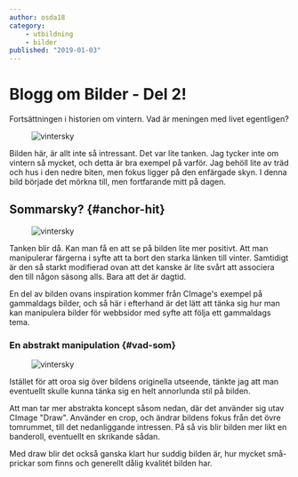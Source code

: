 ```yaml
---
author: osda18
category:
    - utbildning
    - bilder
published: "2019-01-03"
---
```

Blogg om Bilder - Del 2!
==================================

Fortsättningen i historien om vintern. Vad är meningen med livet egentligen?

<!--more-->

<figure class="figure left w50">
    <img src="image/DSC_0081.jpg?w=500&crop-to-fit" alt="vintersky">
</figure>

Bilden här, är allt inte så intressant. Det var lite tanken. Jag tycker
inte om vintern så mycket, och detta är bra exempel på varför. Jag behöll lite
av träd och hus i den nedre biten, men fokus ligger på den enfärgade skyn. I denna bild
började det mörkna till, men fortfarande mitt på dagen.

Sommarsky? {#anchor-hit}
-----------------------------------

<figure class="figure left w50">
    <img src="image/DSC_0081.jpg?w=500&crop-to-fit&f=colorize,100,60,0,0&f0=contrast,-20&f1=brightness,30&sharpen" alt="vintersky">
</figure>

Tanken blir då. Kan man få en att se på bilden lite mer positivt. Att man
manipulerar färgerna i syfte att ta bort den starka länken till vinter.
Samtidigt är den så starkt modifierad ovan att det kanske är lite svårt att
associera den till någon säsong alls. Bara att det är dagtid.

En del av bilden ovans inspiration kommer från CImage's exempel på gammaldags bilder,
och så här i efterhand är det lätt att tänka sig hur man kan manipulera bilder för webbsidor med syfte att följa ett gammaldags tema.


### En abstrakt manipulation {#vad-som}

<figure>
    <img src="image/DSC_0081.jpg?h=200&crop-to-fit&area=60,0,0,0&convolve=draw:edge-alt&sharpen" alt="vintersky">
</figure>


Istället för att oroa sig över bildens originella utseende, tänkte jag att man
eventuellt skulle kunna tänka sig en helt annorlunda stil på bilden.

Att man tar mer abstrakta koncept såsom nedan, där det använder sig utav CImage
"Draw". Använder en crop, och ändrar bildens fokus från det övre tomrummet, till det
nedanliggande intressen. På så vis blir bilden mer likt en banderoll, eventuellt en
skrikande sådan.

Med draw blir det också ganska klart hur suddig bilden är, hur mycket små-prickar som finns och generellt dålig kvalitét bilden har.
